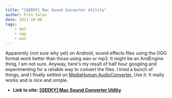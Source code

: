 ```yaml
---
title: "[GEEKY] Mac Sound Converter Utility"
author: Pito Salas
date: 2011-10-06
tags:
    - mp3
    - ogg
    - wav
---
```


Apparently (not sure why yet) on Android, sound effects files using the OGG
format work better than those using wav or mp3. It might be an AndEngine
thing, I am not sure. Anyway, here's my result of half hour googling and
experimenting for a reliable way to convert the files. I tried a bunch of
things, and I finally settled on [MediaHuman
AudioConverter.](<http://www.mediahuman.com/?app=mhac&ver=1.2>) Use it. It
really works and is nice and simple.


* **Link to site:** **[[GEEKY] Mac Sound Converter Utility](None)**
